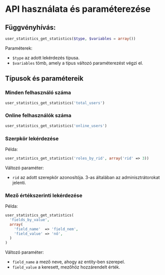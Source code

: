 # API használata és paraméterezése

## Függvényhívás:

```php
user_statistics_get_statistics($type, $variables = array())
```

Paraméterek:

- `$type` az adott lekérdezés típusa.
- `$variables` tömb, amely a típus változó paraméterezést végzi el.

## Típusok és paramétereik

### Minden felhasználó száma

```php
user_statistics_get_statistics('total_users')
```

### Online felhasználók száma

```php
user_statistics_get_statistics('online_users')
```

### Szerpkör lekérdezése

Példa:

```php
user_statistics_get_statistics('roles_by_rid', array('rid' => 3))
```

Változó paraméter:

- `rid` az adott szerepkör azonosítója. 3-as általában az adminisztrátorokat jelenti.

### Mező értékszerinti lekérdezése

Példa:

```php
user_statistics_get_statistics(
  'fields_by_value',
  array(
    'field_name'  => 'field_nem',
    'field_value' => 'nő',
  )
)
```

Változó paraméter:

- `field_name` a mező neve, ahogy az entity-ben szerepel.
- `field_value` a keresett, mezőhöz hozzárendelt érték.
